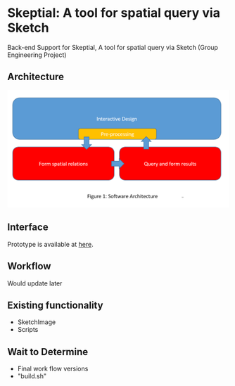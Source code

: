 # Skeptial: A tool for spatial query via Sketch

Back-end Support for Skeptial, A tool for spatial query via Sketch (Group Engineering Project)

## Architecture

![Architecture](https://github.com/Shiangjun/Skeptial/blob/master/doc/img/arch-skeptial.png)


## Interface

  Prototype is available at [here](https://xd.adobe.com/view/27852602-427d-4763-6a24-3295f9d84f53-51b4/?fullscreen).
  
## Workflow

  Would update later
  
## Existing functionality

  - SketchImage
  - Scripts
  
## Wait to Determine

  - Final work flow versions
  - "build.sh"
